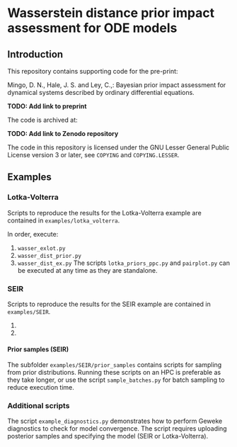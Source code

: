 # Wasserstein distance prior impact assessment for ODE models

## Introduction

This repository contains supporting code for the pre-print:

Mingo, D. N., Hale, J. S. and Ley, C.,: Bayesian prior impact assessment for
dynamical systems described by ordinary differential equations.

**TODO: Add link to preprint**

The code is archived at:

**TODO: Add link to Zenodo repository**

The code in this repository is licensed under the GNU Lesser General Public
License version 3 or later, see `COPYING` and `COPYING.LESSER`.

## Examples

### Lotka-Volterra

Scripts to reproduce the results for the Lotka-Volterra example are contained
in `examples/lotka_volterra`.

In order, execute:
1. `wasser_exlot.py`
2. `wasser_dist_prior.py`
3. `wasser_dist_ex.py`
The scripts `lotka_priors_ppc.py` and `pairplot.py` can be executed at any time
as they are standalone.

### SEIR

Scripts to reproduce the results for the SEIR example are contained
in `examples/SEIR`.

1.
2.

#### Prior samples (SEIR)

The subfolder `examples/SEIR/prior_samples` contains scripts for sampling from
prior distributions. Running these scripts on an HPC is preferable as they take
longer, or use the script `sample_batches.py` for batch sampling to reduce
execution time.

### Additional scripts

The script `example_diagnostics.py` demonstrates how to perform Geweke
diagnostics to check for model convergence. The script requires uploading
posterior samples and specifying the model (SEIR or Lotka-Volterra). 
